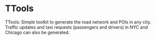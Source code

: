 # TTools
TTools: Simple toolkit to generate the road network and POIs in any city. Traffic updates and taxi requests (passengers and drivers) in NYC and Chicago can also be generated.
